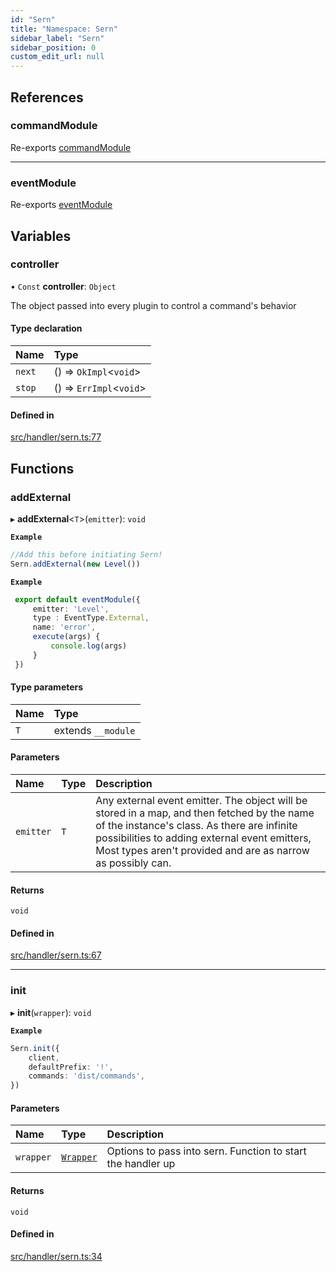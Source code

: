 ```yaml
---
id: "Sern"
title: "Namespace: Sern"
sidebar_label: "Sern"
sidebar_position: 0
custom_edit_url: null
---
```


## References

### commandModule

Re-exports [commandModule](../modules.md#commandmodule)

___

### eventModule

Re-exports [eventModule](../modules.md#eventmodule)

## Variables

### controller

• `Const` **controller**: `Object`

The object passed into every plugin to control a command's behavior

#### Type declaration

| Name | Type |
| :------ | :------ |
| `next` | () => `OkImpl`<`void`\> |
| `stop` | () => `ErrImpl`<`void`\> |

#### Defined in

[src/handler/sern.ts:77](https://github.com/sern-handler/handler/blob/2009593/src/handler/sern.ts#L77)

## Functions

### addExternal

▸ **addExternal**<`T`\>(`emitter`): `void`

**`Example`**

```ts title="src/index.ts"
//Add this before initiating Sern!
Sern.addExternal(new Level())
```

**`Example`**

```ts title="events/level.ts"
 export default eventModule({
     emitter: 'Level',
     type : EventType.External,
     name: 'error',
     execute(args) {
         console.log(args)
     }
 })
```

#### Type parameters

| Name | Type |
| :------ | :------ |
| `T` | extends `__module` |

#### Parameters

| Name | Type | Description |
| :------ | :------ | :------ |
| `emitter` | `T` | Any external event emitter.  The object will be stored in a map, and then fetched by the name of the instance's class.  As there are infinite possibilities to adding external event emitters,  Most types aren't provided and are as narrow as possibly can. |

#### Returns

`void`

#### Defined in

[src/handler/sern.ts:67](https://github.com/sern-handler/handler/blob/2009593/src/handler/sern.ts#L67)

___

### init

▸ **init**(`wrapper`): `void`

**`Example`**

```ts title="src/index.ts"
Sern.init({
    client,
    defaultPrefix: '!',
    commands: 'dist/commands',
})
```

#### Parameters

| Name | Type | Description |
| :------ | :------ | :------ |
| `wrapper` | [`Wrapper`](../interfaces/Wrapper.md) | Options to pass into sern.  Function to start the handler up |

#### Returns

`void`

#### Defined in

[src/handler/sern.ts:34](https://github.com/sern-handler/handler/blob/2009593/src/handler/sern.ts#L34)
